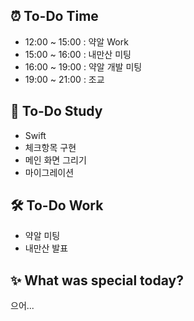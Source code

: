 ## ⏰  To-Do Time
- 12:00 ~ 15:00 : 약알 Work 
- 15:00 ~ 16:00 : 내만산 미팅
- 16:00 ~ 19:00 : 약알 개발 미팅 
- 19:00 ~ 21:00 : 조교

## 📖 To-Do Study
- Swift
- 체크항목 구현
- 메인 화면 그리기 
- 마이그레이션 

## 🛠️ To-Do Work
- 약알 미팅 
- 내만산 발표 


## ✨ What was special today?
으어...